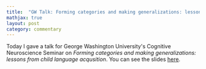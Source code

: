 ```yaml
---
title:  "GW Talk: Forming categories and making generalizations: lessons from child language acquisition"
mathjax: true
layout: post
category: commentary
---
```


Today I gave a talk for George Washington University's Cognitive Neuroscience Seminar on *Forming categories and making generalizations: lessons from child language acqusition*. You can see the slides [here](). 
